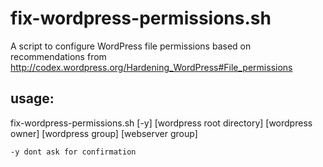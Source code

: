 # fix-wordpress-permissions.sh

A script to configure WordPress file permissions based on recommendations from http://codex.wordpress.org/Hardening_WordPress#File_permissions

## usage:

fix-wordpress-permissions.sh [-y] [wordpress root directory] [wordpress owner] [wordpress group] [webserver group]

    -y dont ask for confirmation

